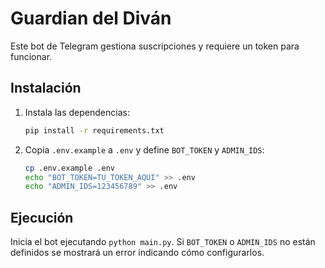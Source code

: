 # Guardian del Diván

Este bot de Telegram gestiona suscripciones y requiere un token para funcionar.

## Instalación

1. Instala las dependencias:
   ```bash
   pip install -r requirements.txt
   ```

2. Copia `.env.example` a `.env` y define `BOT_TOKEN` y `ADMIN_IDS`:
   ```bash
   cp .env.example .env
   echo "BOT_TOKEN=TU_TOKEN_AQUI" >> .env
   echo "ADMIN_IDS=123456789" >> .env
   ```

## Ejecución

Inicia el bot ejecutando `python main.py`. Si `BOT_TOKEN` o `ADMIN_IDS` no están
definidos se mostrará un error indicando cómo configurarlos.

